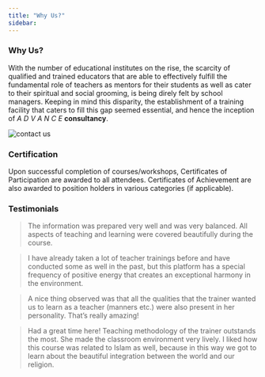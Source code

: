 ```yaml
---
title: "Why Us?"
sidebar:
---
```


### Why Us?

With the number of educational institutes on the rise, the scarcity of qualified and trained educators that are able to effectively fulfill the fundamental role of teachers as mentors for their students as well as cater to their spiritual and social grooming, is being direly felt by school managers. Keeping in mind this disparity, the establishment of a training facility that caters to fill this gap seemed essential, and hence the inception of *A D V A N C E* **consultancy**.

![contact us](/img/image(8).png)

### Certification

Upon successful completion of courses/workshops, Certificates of Participation are awarded to all attendees. Certificates of Achievement are also awarded to position holders in various categories (if applicable).

### Testimonials

> The information was prepared very well and was very balanced. All aspects of teaching and learning were covered beautifully during the course.

> I have already taken a lot of teacher trainings before and have conducted some as well in the past, but this platform has a special frequency of positive energy that creates an exceptional harmony in the environment.

> A nice thing observed was that all the qualities that the trainer wanted us to learn as a teacher (manners etc.) were also present in her personality. That’s really amazing!

> Had a great time here! Teaching methodology of the trainer outstands the most. She made the classroom environment very lively. I liked how this course was related to Islam as well, because in this way we got to learn about the beautiful integration between the world and our religion.